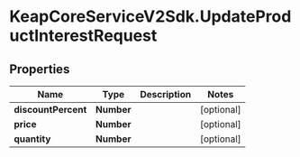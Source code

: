 # KeapCoreServiceV2Sdk.UpdateProductInterestRequest

## Properties

Name | Type | Description | Notes
------------ | ------------- | ------------- | -------------
**discountPercent** | **Number** |  | [optional] 
**price** | **Number** |  | [optional] 
**quantity** | **Number** |  | [optional] 


